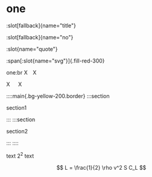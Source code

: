 # one

:slot[fallback]{name="title"}

:slot[fallback]{name="no"}

:slot{name="quote"}

:span[:slot{name="svg"}]{.fill-red-300}

one:br
X&emsp;X

X &emsp; X

::::main{.bg-yellow-200.border}
:::section

section1

:::
:::section

section2

:::
::::

text $2^2$ text

$$
L = \frac{1}{2} \rho v^2 S C_L
$$
